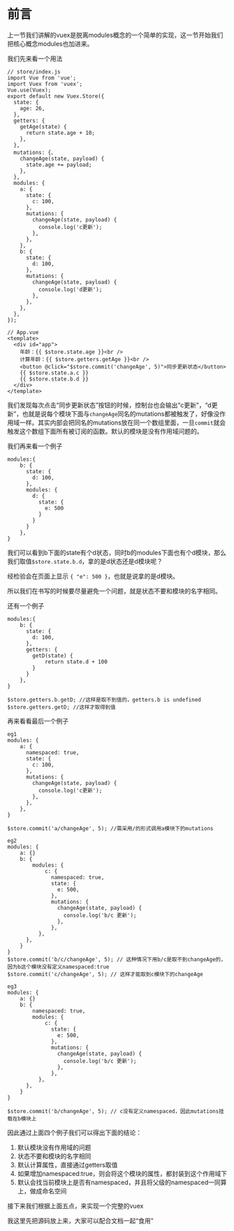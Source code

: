 # 前言

上一节我们讲解的vuex是脱离modules概念的一个简单的实现，这一节开始我们把核心概念modules也加进来。

我们先来看一个用法

```
// store/index.js
import Vue from 'vue';
import Vuex from 'vuex';
Vue.use(Vuex);
export default new Vuex.Store({
  state: {
    age: 26,
  },
  getters: {
    getAge(state) {
      return state.age + 10;
    },
  },
  mutations: {、
    changeAge(state, payload) {
      state.age += payload;
    },
  },
  modules: {
    a: {
      state: {
        c: 100,
      },
      mutations: {
        changeAge(state, payload) {
          console.log('c更新');
        },
      },
    },
    b: {
      state: {
        d: 100,
      },
      mutations: {
        changeAge(state, payload) {
          console.log('d更新');
        },
      },
    },
  },
});

// App.vue
<template>
  <div id="app">
    年龄：{{ $store.state.age }}<br />
    计算年龄：{{ $store.getters.getAge }}<br />
    <button @click="$store.commit('changeAge', 5)">同步更新状态</button>
    {{ $store.state.a.c }}
    {{ $store.state.b.d }}
  </div>
</template>
```

我们发现每次点击“同步更新状态”按钮的时候，控制台也会输出“c更新”，“d更新”，也就是说每个模块下面与`changeAge`同名的mutations都被触发了，好像没作用域一样。其实内部会把同名的mutations放在同一个数组里面，一旦`commit`就会触发这个数组下面所有被订阅的函数。默认的模块是没有作用域问题的。

我们再来看一个例子

```
modules:{
	b: {
      state: {
        d: 100,
      },
      modules: {
      	d: {
      	  state: {
      	  	e: 500
      	  }
      	}
      }
    },
}
```

我们可以看到b下面的state有个d状态，同时b的modules下面也有个d模块，那么我们取值`$store.state.b.d`，拿的是d状态还是d模块呢？

经检验会在页面上显示 `{ "e": 500 }`，也就是说拿的是d模块。

所以我们在书写的时候要尽量避免一个问题，就是状态不要和模块的名字相同。

还有一个例子

```
modules:{
	b: {
      state: {
        d: 100,
      },
      getters: {
      	getD(state) {
      		return state.d + 100
      	}
      }
    },
}

$store.getters.b.getD; //这样是取不到值的，getters.b is undefined
$store.getters.getD; //这样才取得到值
```

再来看看最后一个例子

```
eg1
modules: {
    a: {
      namespaced: true,
      state: {
        c: 100,
      },
      mutations: {
        changeAge(state, payload) {
          console.log('c更新');
        },
      },
    },
}

$store.commit('a/changeAge', 5); //需采用/的形式调用a模块下的mutations

eg2
modules: {
	a: {}
	b: {
		modules: {
            c: {
              namespaced: true,
              state: {
                e: 500,
              },
              mutations: {
                changeAge(state, payload) {
                  console.log('b/c 更新');
                },
              },
          },
      },
	}
}
$store.commit('b/c/changeAge', 5); // 这种情况下用b/c是取不到changeAge的，因为b这个模块没有定义namespaced:true
$store.commit('c/changeAge', 5); // 这样才能取到c模块下的changeAge

eg3
modules: {
	a: {}
	b: {
        namespaced: true,
		modules: {
            c: {
              state: {
                e: 500,
              },
              mutations: {
                changeAge(state, payload) {
                  console.log('b/c 更新');
                },
              },
          },
      },
	}
}

$store.commit('b/changeAge', 5); // c没有定义namespaced，因此mutations挂载在b模块上
```

因此通过上面四个例子我们可以得出下面的结论：

1. 默认模块没有作用域的问题
2. 状态不要和模块的名字相同
3. 默认计算属性，直接通过getters取值
4. 如果增加namespaced:true，则会将这个模块的属性，都封装到这个作用域下
5. 默认会找当前模块上是否有namespaced，并且将父级的namespaced一同算上，做成命名空间

接下来我们根据上面五点，来实现一个完整的vuex

我这里先把源码放上来，大家可以配合文档一起“食用”

<Codesandbox :src="'https://codesandbox.io/p/github/Nangxif/vue-vuex/draft/wild-forest?file=%2FREADME.md'"/>

